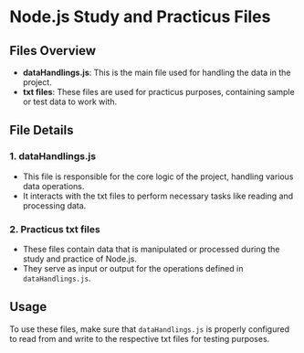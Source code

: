 # Node.js Study and Practicus Files

## Files Overview

- **dataHandlings.js**: This is the main file used for handling the data in the project.
- **txt files**: These files are used for practicus purposes, containing sample or test data to work with.

## File Details

### 1. **dataHandlings.js**
   - This file is responsible for the core logic of the project, handling various data operations.
   - It interacts with the txt files to perform necessary tasks like reading and processing data.

### 2. **Practicus txt files**
   - These files contain data that is manipulated or processed during the study and practice of Node.js.
   - They serve as input or output for the operations defined in `dataHandlings.js`.

## Usage

To use these files, make sure that `dataHandlings.js` is properly configured to read from and write to the respective txt files for testing purposes.

